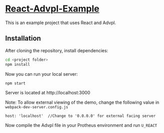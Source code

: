 # [React-Advpl-Example](https://github.com/vitorebatista/react-advpl-example)

This is an example project that uses React and Advpl.

## Installation

After cloning the repository, install dependencies:
```sh
cd <project folder>
npm install
```

Now you can run your local server:
```sh
npm start
```
Server is located at http://localhost:3000

Note: To allow external viewing of the demo, change the following value in `webpack-dev-server.config.js`

```
host: 'localhost'  //Change to '0.0.0.0' for external facing server
```
Now compile the Advpl file in your Protheus environment and run `U_REACT` 